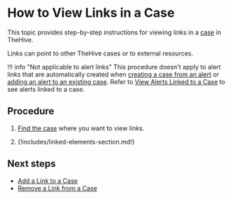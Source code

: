 # How to View Links in a Case

<!-- md:version 5.5 -->

This topic provides step-by-step instructions for viewing links in a [case](../about-cases.md#linking-elements) in TheHive.

Links can point to other TheHive cases or to external resources.

!!! info "Not applicable to alert links"
    This procedure doesn't apply to alert links that are automatically created when [creating a case from an alert](../../alerts/create-a-case-from-an-alert.md) or [adding an alert to an existing case](../../alerts/add-an-alert-to-an-existing-case.md). Refer to [View Alerts Linked to a Case](../view-alerts-linked-to-a-case.md) to see alerts linked to a case.

<h2>Procedure</h2>

1. [Find the case](../search-for-cases/find-a-case.md) where you want to view links.

2. {!includes/linked-elements-section.md!}

<h2>Next steps</h2>

* [Add a Link to a Case](add-a-link-to-a-case.md)
* [Remove a Link from a Case](remove-a-link-from-a-case.md)